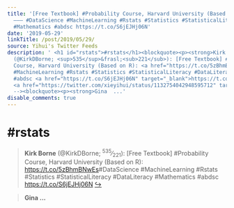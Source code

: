 ```yaml
---
title: '[Free Textbook] #Probability Course, Harvard University (Based on R): https://t.co/5zBhmBNwEs
  ——— #DataScience #MachineLearning #Rstats #Statistics #StatisticalLiteracy #DataLiteracy
  #Mathematics #abdsc https://t.co/S6jEJHj06N'
date: '2019-05-29'
linkTitle: /post/2019/05/29/
source: Yihui's Twitter Feeds
description: ' <h1 id="rstats">#rstats</h1><blockquote><p><strong>Kirk Borne</strong>
  (@KirkDBorne; <sup>535</sup>&frasl;<sub>221</sub>): [Free Textbook] #Probability
  Course, Harvard University (Based on R): <a href="https://t.co/5zBhmBNwEs" target="_blank">https://t.co/5zBhmBNwEs</a>#DataScience
  #MachineLearning #Rstats #Statistics #StatisticalLiteracy #DataLiteracy #Mathematics
  #abdsc <a href="https://t.co/S6jEJHj06N" target="_blank">https://t.co/S6jEJHj06N</a>
  <a href="https://twitter.com/xieyihui/status/1132754042948595712" target="_blank">&#8618;</a></p></blockquote><!--
  --><blockquote><p><strong>Gina  ...'
disable_comments: true
---
```

 <h1 id="rstats">#rstats</h1><blockquote><p><strong>Kirk Borne</strong> (@KirkDBorne; <sup>535</sup>&frasl;<sub>221</sub>): [Free Textbook] #Probability Course, Harvard University (Based on R): <a href="https://t.co/5zBhmBNwEs" target="_blank">https://t.co/5zBhmBNwEs</a>#DataScience #MachineLearning #Rstats #Statistics #StatisticalLiteracy #DataLiteracy #Mathematics #abdsc <a href="https://t.co/S6jEJHj06N" target="_blank">https://t.co/S6jEJHj06N</a> <a href="https://twitter.com/xieyihui/status/1132754042948595712" target="_blank">&#8618;</a></p></blockquote><!-- --><blockquote><p><strong>Gina  ...